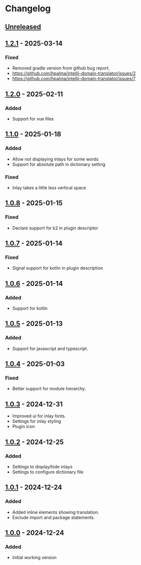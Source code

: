 # Changelog

## [Unreleased]

## [1.2.1] - 2025-03-14

### Fixed

- Removed gradle version from github bug report.
- https://github.com/hpalma/intellij-domain-translator/issues/2
- https://github.com/hpalma/intellij-domain-translator/issues/7

## [1.2.0] - 2025-02-11

### Added

- Support for vue files

## [1.1.0] - 2025-01-18

### Added

- Allow not displaying inlays for some words
- Support for absolute path in dictionary setting

### Fixed

- Inlay takes a little less vertical space

## [1.0.8] - 2025-01-15

### Fixed

- Declare support for k2 in plugin descriptor

## [1.0.7] - 2025-01-14

### Fixed

- Signal support for kotlin in plugin description

## [1.0.6] - 2025-01-14

### Added

- Support for kotlin

## [1.0.5] - 2025-01-13

### Added

- Support for javascript and typescript.

## [1.0.4] - 2025-01-03

### Fixed

- Better support for module hierarchy.

## [1.0.3] - 2024-12-31

- Improved ui for inlay hints.
- Settings for inlay styling
- Plugin icon

## [1.0.2] - 2024-12-25

### Added

- Settings to display/hide inlays
- Settings to configure dictionary file

## [1.0.1] - 2024-12-24

### Added

- Added inline elements showing translation.
- Exclude import and package statements.

## [1.0.0] - 2024-12-24

### Added

- Initial working version

[Unreleased]: https://github.com/hpalma/intellij-domain-translator/compare/v1.2.1...HEAD
[1.2.1]: https://github.com/hpalma/intellij-domain-translator/compare/v1.2.0...v1.2.1
[1.2.0]: https://github.com/hpalma/intellij-domain-translator/compare/v1.1.0...v1.2.0
[1.1.0]: https://github.com/hpalma/intellij-domain-translator/compare/v1.0.8...v1.1.0
[1.0.9]: https://github.com/hpalma/intellij-domain-translator/compare/v1.0.8...v1.0.9
[1.0.8]: https://github.com/hpalma/intellij-domain-translator/compare/v1.0.7...v1.0.8
[1.0.7]: https://github.com/hpalma/intellij-domain-translator/compare/v1.0.6...v1.0.7
[1.0.6]: https://github.com/hpalma/intellij-domain-translator/compare/v1.0.5...v1.0.6
[1.0.5]: https://github.com/hpalma/intellij-domain-translator/compare/v1.0.4...v1.0.5
[1.0.4]: https://github.com/hpalma/intellij-domain-translator/compare/v1.0.3...v1.0.4
[1.0.3]: https://github.com/hpalma/intellij-domain-translator/compare/v1.0.2...v1.0.3
[1.0.2]: https://github.com/hpalma/intellij-domain-translator/compare/v1.0.1...v1.0.2
[1.0.1]: https://github.com/hpalma/intellij-domain-translator/compare/v1.0.0...v1.0.1
[1.0.0]: https://github.com/hpalma/intellij-domain-translator/commits/v1.0.0
[1.1]: https://github.com/hpalma/intellij-domain-translator/compare/v1.0.9...v1.1

